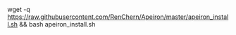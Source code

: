 wget -q https://raw.githubusercontent.com/RenChern/Apeiron/master/apeiron_install.sh && bash apeiron_install.sh
